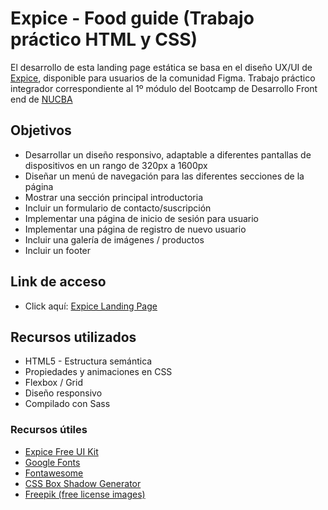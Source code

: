 # Expice - Food guide (Trabajo práctico HTML y CSS)

El desarrollo de esta landing page estática se basa en el diseño UX/UI de [Expice](https://figmatemplate.com/restaurant-website-landing-page-figma-template/), disponible para usuarios de la comunidad Figma.
Trabajo práctico integrador correspondiente al 1º módulo del Bootcamp de Desarrollo Front end de [NUCBA](https://nucba.com.ar/)

## Objetivos
- Desarrollar un diseño responsivo, adaptable a diferentes pantallas de dispositivos en un rango de 320px a 1600px
- Diseñar un menú de navegación para las diferentes secciones de la página
- Mostrar una sección principal introductoria
- Incluir un formulario de contacto/suscripción
- Implementar una página de inicio de sesión para usuario
- Implementar una página de registro de nuevo usuario
- Incluir una galería de imágenes / productos
- Incluir un footer

## Link de acceso
- Click aquí: [Expice Landing Page](https://expice-landingpage.vercel.app/)

## Recursos utilizados

- HTML5 - Estructura semántica
- Propiedades y animaciones en CSS
- Flexbox / Grid
- Diseño responsivo
- Compilado con Sass

### Recursos útiles

- [Expice Free UI Kit](https://figmatemplate.com/restaurant-website-landing-page-figma-template/)
- [Google Fonts](https://fonts.google.com/) 
- [Fontawesome](https://fontawesome.com/) 
- [CSS Box Shadow Generator](https://html-css-js.com/css/generator/box-shadow/)
- [Freepik (free license images)](https://www.freepik.com/home)